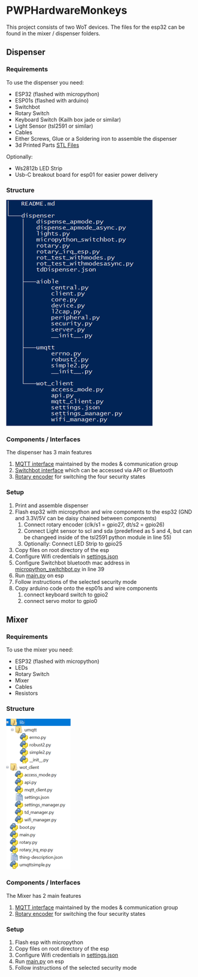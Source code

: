 # PWPHardwareMonkeys

This project consists of two WoT devices. The files for the esp32 can be found in the mixer / dispenser folders.

##  Dispenser

### Requirements

To use the dispenser you need:

- ESP32 (flashed with micropython)
- ESP01s (flashed with arduino)
- Switchbot
- Rotary Switch
- Keyboard Switch (Kailh box jade or similar)
- Light Sensor (tsl2591 or similar)
- Cables
- Either Screws, Glue or a Soldering iron to assemble the dispenser
- 3d Printed Parts [STL Files](dispenser/dispenser_stls)

Optionally:
- Ws2812b LED Strip
- Usb-C breakout board for esp01 for easier power delivery

### Structure
![image](structure_dispenser.png)

### Components / Interfaces
The dispenser has 3 main features

1. [MQTT interface](dispenser/wot_client/api.py) maintained by the modes & communication group 
2. [Switchbot interface](dispenser/micropython_switchbot.py) which can be accessed via API or Bluetooth
3. [Rotary encoder](dispenser/rotary_irq_esp.py) for switching the four security states

### Setup

1. Print and assemble dispenser 
2. Flash esp32 with micropython and wire components to the esp32 (GND and 3.3V/5V can be daisy chained between components)
    1. Connect rotary encoder (clk/s1 = gpio27, dt/s2 = gpio26)
    2. Connect Light sensor to scl and sda (predefined as 5 and 4, but can be changeed inside of the tsl2591 python module in line 55)
    3. Optionally: Connect LED Strip to gpio25
3. Copy files on root directory of the esp
4. Configure Wifi credentials in [settings.json](dispenser/wot_client/settings.json)
5. Configure Switchbot bluetooth mac address in [micropython_switchbot.py](dispenser/micropython_switchbot.py) in line 39
6. Run [main.py](dispenser/main.py) on esp
7. Follow instructions of the selected security mode
8. Copy arduino code onto the esp01s and wire components 
    1. connect keyboard switch to gpio2
    2. connect servo motor to gpio0

## Mixer

### Requirements

To use the mixer you need:

- ESP32 (flashed with micropython)
- LEDs
- Rotary Switch
- Mixer
- Cables
- Resistors

### Structure
![image](structure_mixer.png)

### Components / Interfaces
The Mixer has 2 main features

1. [MQTT interface](mixer/wot_client/api.py) maintained by the modes & communication group 
2. [Rotary encoder](mixer/rotary_irq_esp.py) for switching the four security states

### Setup

1. Flash esp with micropython
2. Copy files on root directory of the esp
3. Configure Wifi credentials in [settings.json](mixer/wot_client/settings.json)
4. Run [main.py](mixer/main.py) on esp
5. Follow instructions of the selected security mode